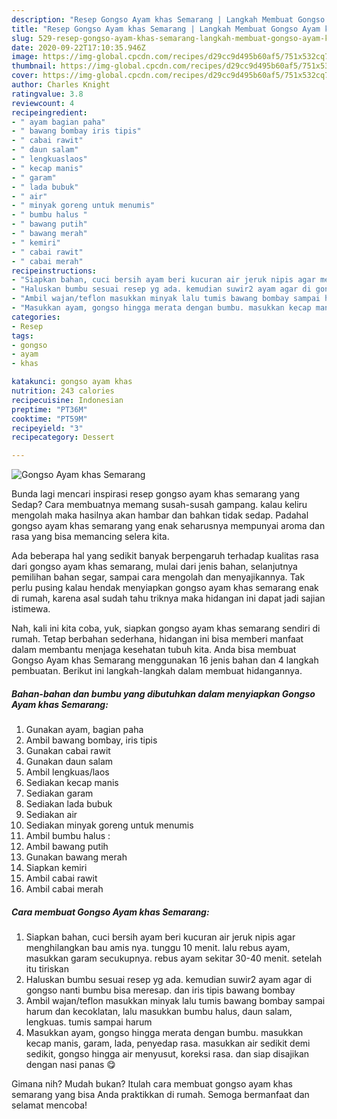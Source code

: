 ```yaml
---
description: "Resep Gongso Ayam khas Semarang | Langkah Membuat Gongso Ayam khas Semarang Yang Sedap"
title: "Resep Gongso Ayam khas Semarang | Langkah Membuat Gongso Ayam khas Semarang Yang Sedap"
slug: 529-resep-gongso-ayam-khas-semarang-langkah-membuat-gongso-ayam-khas-semarang-yang-sedap
date: 2020-09-22T17:10:35.946Z
image: https://img-global.cpcdn.com/recipes/d29cc9d495b60af5/751x532cq70/gongso-ayam-khas-semarang-foto-resep-utama.jpg
thumbnail: https://img-global.cpcdn.com/recipes/d29cc9d495b60af5/751x532cq70/gongso-ayam-khas-semarang-foto-resep-utama.jpg
cover: https://img-global.cpcdn.com/recipes/d29cc9d495b60af5/751x532cq70/gongso-ayam-khas-semarang-foto-resep-utama.jpg
author: Charles Knight
ratingvalue: 3.8
reviewcount: 4
recipeingredient:
- " ayam bagian paha"
- " bawang bombay iris tipis"
- " cabai rawit"
- " daun salam"
- " lengkuaslaos"
- " kecap manis"
- " garam"
- " lada bubuk"
- " air"
- " minyak goreng untuk menumis"
- " bumbu halus "
- " bawang putih"
- " bawang merah"
- " kemiri"
- " cabai rawit"
- " cabai merah"
recipeinstructions:
- "Siapkan bahan, cuci bersih ayam beri kucuran air jeruk nipis agar menghilangkan bau amis nya. tunggu 10 menit. lalu rebus ayam, masukkan garam secukupnya. rebus ayam sekitar 30-40 menit. setelah itu tiriskan"
- "Haluskan bumbu sesuai resep yg ada. kemudian suwir2 ayam agar di gongso nanti bumbu bisa meresap. dan iris tipis bawang bombay"
- "Ambil wajan/teflon masukkan minyak lalu tumis bawang bombay sampai harum dan kecoklatan, lalu masukkan bumbu halus, daun salam, lengkuas. tumis sampai harum"
- "Masukkan ayam, gongso hingga merata dengan bumbu. masukkan kecap manis, garam, lada, penyedap rasa. masukkan air sedikit demi sedikit, gongso hingga air menyusut, koreksi rasa. dan siap disajikan dengan nasi panas 😋"
categories:
- Resep
tags:
- gongso
- ayam
- khas

katakunci: gongso ayam khas 
nutrition: 243 calories
recipecuisine: Indonesian
preptime: "PT36M"
cooktime: "PT59M"
recipeyield: "3"
recipecategory: Dessert

---
```



![Gongso Ayam khas Semarang](https://img-global.cpcdn.com/recipes/d29cc9d495b60af5/751x532cq70/gongso-ayam-khas-semarang-foto-resep-utama.jpg)

Bunda lagi mencari inspirasi resep gongso ayam khas semarang yang Sedap? Cara membuatnya memang susah-susah gampang. kalau keliru mengolah maka hasilnya akan hambar dan bahkan tidak sedap. Padahal gongso ayam khas semarang yang enak seharusnya mempunyai aroma dan rasa yang bisa memancing selera kita.

Ada beberapa hal yang sedikit banyak berpengaruh terhadap kualitas rasa dari gongso ayam khas semarang, mulai dari jenis bahan, selanjutnya pemilihan bahan segar, sampai cara mengolah dan menyajikannya. Tak perlu pusing kalau hendak menyiapkan gongso ayam khas semarang enak di rumah, karena asal sudah tahu triknya maka hidangan ini dapat jadi sajian istimewa.




Nah, kali ini kita coba, yuk, siapkan gongso ayam khas semarang sendiri di rumah. Tetap berbahan sederhana, hidangan ini bisa memberi manfaat dalam membantu menjaga kesehatan tubuh kita. Anda bisa membuat Gongso Ayam khas Semarang menggunakan 16 jenis bahan dan 4 langkah pembuatan. Berikut ini langkah-langkah dalam membuat hidangannya.

<!--inarticleads1-->

##### Bahan-bahan dan bumbu yang dibutuhkan dalam menyiapkan Gongso Ayam khas Semarang:

1. Gunakan  ayam, bagian paha
1. Ambil  bawang bombay, iris tipis
1. Gunakan  cabai rawit
1. Gunakan  daun salam
1. Ambil  lengkuas/laos
1. Sediakan  kecap manis
1. Sediakan  garam
1. Sediakan  lada bubuk
1. Sediakan  air
1. Sediakan  minyak goreng untuk menumis
1. Ambil  bumbu halus :
1. Ambil  bawang putih
1. Gunakan  bawang merah
1. Siapkan  kemiri
1. Ambil  cabai rawit
1. Ambil  cabai merah




<!--inarticleads2-->

##### Cara membuat Gongso Ayam khas Semarang:

1. Siapkan bahan, cuci bersih ayam beri kucuran air jeruk nipis agar menghilangkan bau amis nya. tunggu 10 menit. lalu rebus ayam, masukkan garam secukupnya. rebus ayam sekitar 30-40 menit. setelah itu tiriskan
1. Haluskan bumbu sesuai resep yg ada. kemudian suwir2 ayam agar di gongso nanti bumbu bisa meresap. dan iris tipis bawang bombay
1. Ambil wajan/teflon masukkan minyak lalu tumis bawang bombay sampai harum dan kecoklatan, lalu masukkan bumbu halus, daun salam, lengkuas. tumis sampai harum
1. Masukkan ayam, gongso hingga merata dengan bumbu. masukkan kecap manis, garam, lada, penyedap rasa. masukkan air sedikit demi sedikit, gongso hingga air menyusut, koreksi rasa. dan siap disajikan dengan nasi panas 😋




Gimana nih? Mudah bukan? Itulah cara membuat gongso ayam khas semarang yang bisa Anda praktikkan di rumah. Semoga bermanfaat dan selamat mencoba!
